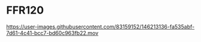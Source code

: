# FFR120


https://user-images.githubusercontent.com/83159152/146213136-fa535abf-7d61-4c41-bcc7-bd60c963fb22.mov


